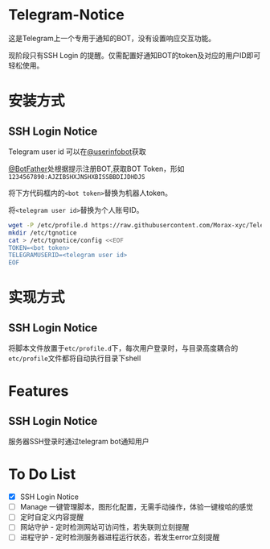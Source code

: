 # Telegram-Notice

这是Telegram上一个专用于通知的BOT，没有设置响应交互功能。

现阶段只有SSH Login 的提醒。仅需配置好通知BOT的token及对应的用户ID即可轻松使用。

# 安装方式

## SSH Login Notice

Telegram user id 可以在[@userinfobot](t.me/userinfobot)获取

[@BotFather](t.me/botfather)处根据提示注册BOT,获取BOT Token，形如`1234567890:AJZIBSHXJNSHXBISSBBDIJDHDJS`

将下方代码框内的`<bot token>`替换为机器人token。

将`<telegram user id>`替换为个人账号ID。

``` bash
wget -P /etc/profile.d https://raw.githubusercontent.com/Morax-xyc/Telegram-Notice/main/ssh_login.sh
mkdir /etc/tgnotice
cat > /etc/tgnotice/config <<EOF
TOKEN=<bot token>
TELEGRAMUSERID=<telegram user id>
EOF 
```

# 实现方式

## SSH Login Notice

将脚本文件放置于`etc/profile.d`下，每次用户登录时，与目录高度耦合的`etc/profile`文件都将自动执行目录下shell

# Features

## SSH Login Notice

服务器SSH登录时通过telegram bot通知用户

# To Do List

- [x] SSH Login Notice
- [ ] Manage 一键管理脚本，图形化配置，无需手动操作，体验一键梭哈的感觉
- [ ] 定时自定义内容提醒
- [ ] 网站守护 - 定时检测网站可访问性，若失联则立刻提醒
- [ ] 进程守护 - 定时检测服务器进程运行状态，若发生error立刻提醒
